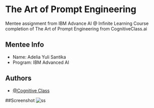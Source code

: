 
# The Art of Prompt Engineering

Mentee assignment from IBM Advance AI @ Infinite Learning Course completion of The Art of Prompt Engineering from CognitiveClass.ai 

## Mentee Info
- Name: Adelia Yuli Santika
- Program: IBM Advanced AI 


## Authors

- [@Cognitive Class](https://cognitiveclass.ai/courses/course-v1:IBMSkillsNetwork+GPXX0TGVEN+v1)

##Screenshot
![ss](https://github.com/Adelia-yuli/The-Art-of-Prompt-Engineering/assets/157672797/53f325f8-6a96-4ced-8837-1bed2a5918fa)

